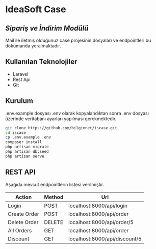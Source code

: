 # IdeaSoft Case
## _Sipariş ve İndirim Modülü_

Mail ile iletmiş olduğunuz case projesinin dosyaları ve endpointleri bu dökümanda yeralmaktadır.

## Kullanılan Teknolojiler

- Laravel
- Rest Api
- Git

## Kurulum

.env.example dosyası .env olarak kopyalandıktan sonra .env dosyası üzerinde
veritabanı ayarları yapılması gerekmektedir.

```sh
git clone https://github.com/bilginnet/iscase.git
cd iscase
cp .env.example .env
composer install
php artisan migrate
php artisan db:seed
php artisan serve
```

## REST API

Aşağıda mevcut endpointlerin listesi verilmiştir.

| Action | Method | Url |
| ------ | ------ | ------ |
| Login | POST | localhost:8000/api/login |
| Create Order | POST | localhost:8000/api/order |
| Delete Order | DELETE | localhost:8000/api/order/5 |
| All Orders | GET | localhost:8000/api/order |
| Discount | GET | localhost:8000/api/discount/5 |

